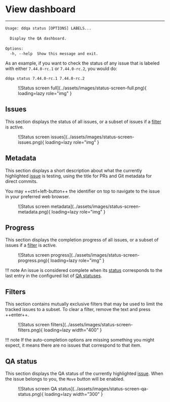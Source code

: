 # View dashboard

-----

```text
Usage: ddqa status [OPTIONS] LABELS...

  Display the QA dashboard.

Options:
  -h, --help  Show this message and exit.
```

As an example, if you want to check the status of any issue that is labeled with either `7.44.0-rc.1` or `7.44.0-rc.2`, you would do:

```
ddqa status 7.44.0-rc.1 7.44.0-rc.2
```

<figure markdown>
  ![Status screen full](../assets/images/status-screen-full.png){ loading=lazy role="img" }
</figure>

## Issues

This section displays the status of all issues, or a subset of issues if a [filter](#filters) is active.

<figure markdown>
  ![Status screen issues](../assets/images/status-screen-issues.png){ loading=lazy role="img" }
</figure>

## Metadata

This section displays a short description about what the currently highlighted [issue](#issues) is testing, using the title for PRs and Git metadata for direct commits.

You may ++ctrl+left-button++ the identifier on top to navigate to the issue in your preferred web browser.

<figure markdown>
  ![Status screen metadata](../assets/images/status-screen-metadata.png){ loading=lazy role="img" }
</figure>

## Progress

This section displays the completion progress of all issues, or a subset of issues if a [filter](#filters) is active.

<figure markdown>
  ![Status screen progress](../assets/images/status-screen-progress.png){ loading=lazy role="img" }
</figure>

!!! note
    An issue is considered complete when its [status](../config/repo.md#jira-statuses) corresponds to the last entry in the configured list of [QA statuses](../config/repo.md#qa-statuses).

## Filters

This section contains mutually exclusive filters that may be used to limit the tracked issues to a subset. To clear a filter, remove the text and press ++enter++.

<figure markdown>
  ![Status screen filters](../assets/images/status-screen-filters.png){ loading=lazy width="400" }
</figure>

!!! note
    If the auto-completion options are missing something you might expect, it means there are no issues that correspond to that item.

## QA status

This section displays the QA status of the currently highlighted [issue](#issues). When the issue belongs to you, the `Move` button will be enabled.

<figure markdown>
  ![Status screen QA status](../assets/images/status-screen-qa-status.png){ loading=lazy width="300" }
</figure>
